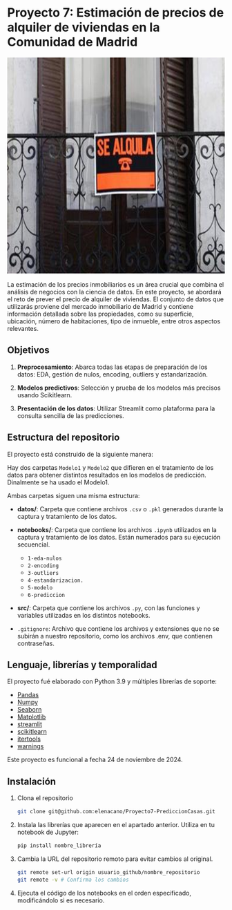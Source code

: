 # Proyecto 7: Estimación de precios de alquiler de viviendas en la Comunidad de Madrid

<img src="imagenes/portada2.jpg" width="700" height="500">


La estimación de los precios inmobiliarios es un área crucial que combina el análisis de negocios con la ciencia de datos. En este proyecto, se abordará el reto de prever el precio de alquiler de viviendas. El conjunto de datos que utilizarás proviene del mercado inmobiliario de Madrid y contiene información detallada sobre las propiedades, como su superficie, ubicación, número de habitaciones, tipo de inmueble, entre otros aspectos relevantes.


## Objetivos

1. **Preprocesamiento**: Abarca todas las etapas de preparación de los datos: EDA, gestión de nulos, encoding, outliers y estandarización.

2. **Modelos predictivos**: Selección y prueba de los modelos más precisos usando Scikitlearn.

3. **Presentación de los datos**: Utilizar Streamlit como plataforma para la consulta sencilla de las predicciones.


## Estructura del repositorio

El proyecto está construido de la siguiente manera:

Hay dos carpetas `Modelo1` y `Modelo2` que difieren en el tratamiento de los datos para obtener distintos resultados en los modelos de predicción. Dinalmente se ha usado el Modelo1.

Ambas carpetas siguen una misma estructura:

- **datos/**: Carpeta que contiene archivos `.csv` o `.pkl` generados durante la captura y tratamiento de los datos.

- **notebooks/**: Carpeta que contiene los archivos `.ipynb` utilizados en la captura y tratamiento de los datos. Están numerados para su ejecución secuencial.
  - `1-eda-nulos`
  - `2-encoding`
  - `3-outliers`
  - `4-estandarizacion.`
  - `5-modelo`
  - `6-prediccion`

- **src/**: Carpeta que contiene los archivos `.py`, con las funciones y variables utilizadas en los distintos notebooks.

- `.gitignore`: Archivo que contiene los archivos y extensiones que no se subirán a nuestro repositorio, como los archivos .env, que contienen contraseñas.


## Lenguaje, librerías y temporalidad
El proyecto fué elaborado con Python 3.9 y múltiples librerías de soporte:

- [Pandas](https://pandas.pydata.org/docs/)
- [Numpy](https://numpy.org/doc/)
- [Seaborn](https://seaborn.pydata.org)
- [Matplotlib](https://matplotlib.org/stable/index.html)
- [streamlit](https://docs.streamlit.io)
- [scikitlearn](https://scikit-learn.org/stable/)
- [itertools](https://docs.python.org/3/library/itertools.html)
- [warnings](https://docs.python.org/3/library/warnings.html)


Este proyecto es funcional a fecha 24 de noviembre de 2024.


## Instalación

1. Clona el repositorio
   ```sh
   git clone git@github.com:elenacano/Proyecto7-PrediccionCasas.git
   ```

2. Instala las librerías que aparecen en el apartado anterior. Utiliza en tu notebook de Jupyter:
   ```sh
   pip install nombre_librería
   ```

3. Cambia la URL del repositorio remoto para evitar cambios al original.
   ```sh
   git remote set-url origin usuario_github/nombre_repositorio
   git remote -v # Confirma los cambios
   ```

4. Ejecuta el código de los notebooks en el orden especificado, modificándolo si es necesario.


